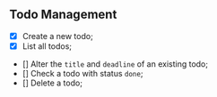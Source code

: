 ## Todo Management

- [x] Create a new todo;
- [x] List all todos;
- [] Alter the `title` and `deadline` of an existing todo;
- [] Check a todo with status `done`;
- [] Delete a todo;